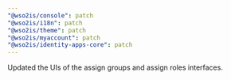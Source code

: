 ```yaml
---
"@wso2is/console": patch
"@wso2is/i18n": patch
"@wso2is/theme": patch
"@wso2is/myaccount": patch
"@wso2is/identity-apps-core": patch
---
```


Updated the UIs of the assign groups and assign roles interfaces.
